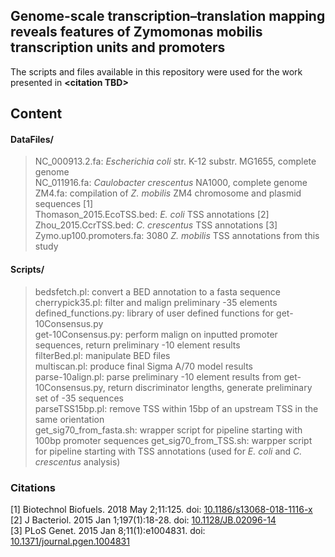 ## Genome-scale transcription–translation mapping reveals features of Zymomonas mobilis transcription units and promoters

The scripts and files available in this repository were used for the work presented in
**\<citation TBD\>**

## Content

#### DataFiles/
>NC_000913.2.fa: _Escherichia coli_ str. K-12 substr. MG1655, complete genome     
>NC_011916.fa: *Caulobacter crescentus* NA1000, complete genome      
>ZM4.fa: compilation of *Z. mobilis* ZM4 chromosome and plasmid sequences [1]    
>Thomason_2015.EcoTSS.bed: *E. coli* TSS annotations [2]   
>Zhou_2015.CcrTSS.bed: *C. crescentus* TSS annotations [3]     
>Zymo.up100.promoters.fa: 3080 *Z. mobilis* TSS annotations from this study 

#### Scripts/
>bedsfetch.pl: convert a BED annotation to a fasta sequence   
>cherrypick35.pl: filter and malign preliminary -35 elements    
>defined_functions.py: library of user defined functions for get-10Consensus.py      
>get-10Consensus.py: perform malign on inputted promoter sequences, return preliminary -10 element results      
>filterBed.pl: manipulate BED files   
>multiscan.pl: produce final Sigma A/70 model results    
>parse-10align.pl: parse preliminary -10 element results from get-10Consensus.py, return discriminator lengths, generate preliminary set of -35 sequences     
>parseTSS15bp.pl: remove TSS within 15bp of an upstream TSS in the same orientation     
>get_sig70_from_fasta.sh: wrapper script for pipeline starting with 100bp promoter sequences
>get_sig70_from_TSS.sh: warpper script for pipeline starting with TSS annotations (used for *E. coli* and *C. crescentus* analysis)

### Citations
[1] Biotechnol Biofuels. 2018 May 2;11:125. doi:
[10.1186/s13068-018-1116-x](https://biotechnologyforbiofuels.biomedcentral.com/articles/10.1186/s13068-018-1116-x)   
[2] J Bacteriol. 2015 Jan 1;197(1):18-28. doi: [10.1128/JB.02096-14](https://doi.org/10.1128/JB.02096-14)  
[3] PLoS Genet. 2015 Jan 8;11(1):e1004831. doi: [10.1371/journal.pgen.1004831](https://doi.org/10.1371/journal.pgen.1004831)   
